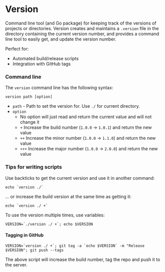 # Version

Command line tool (and Go package) for keeping track of the versions of projects or directories.  Version creates and maintains a `.version` file in the directory containing the current version number, and provides a command line tool to easily get, and update the version number.

Perfect for:

  * Automated build/release scripts
  * Integration with GitHub tags

### Command line

The `version` command line has the following syntax:

    version path [option]

  * `path` - Path to set the version for.  Use `./` for current directory.
  * `option`
    * No option will just read and return the current value and will not change it
    * `+` Increase the build number (`1.0.0` -> `1.0.1`) and return the new value
    * `++` Increase the minor number (`1.0.0` -> `1.1.0`) and return the new value
    * `+++` Increase the major number (`1.0.0` -> `2.0.0`) and return the new value

### Tips for writing scripts

Use backticks to get the current version and use it in another command:

    echo `version ./`
    
... or increase the build version at the same time as getting it:

    echo `version ./ +`

To use the version multiple times, use variables:    

    VERSION=`./version ./ +`; echo $VERSION
    
#### Tagging in GitHub

    VERSION=`version ./ +`; git tag -a `echo $VERSION` -m "Release $VERSION"; git push --tags
    
The above script will increase the build number, tag the repo and push it to the server.
